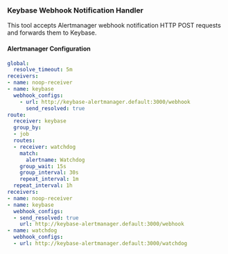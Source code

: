 
### Keybase Webhook Notification Handler

This tool accepts Alertmanager webhook notification HTTP POST requests and forwards them to Keybase.


 #### Alertmanager Configuration
```yaml
global:
  resolve_timeout: 5m
receivers:
- name: noop-receiver
- name: keybase
  webhook_configs:
    - url: http://keybase-alertmanager.default:3000/webhook
      send_resolved: true
route:
  receiver: keybase
  group_by:
  - job
  routes:
  - receiver: watchdog
    match:
      alertname: Watchdog
    group_wait: 15s
    group_interval: 30s
    repeat_interval: 1m
  repeat_interval: 1h
receivers:
- name: noop-receiver
- name: keybase
  webhook_configs:
  - send_resolved: true
    url: http://keybase-alertmanager.default:3000/webhook
- name: watchdog
  webhook_configs:
  - url: http://keybase-alertmanager.default:3000/watchdog
  ```